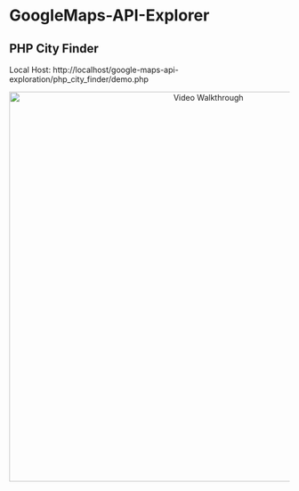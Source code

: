 # GoogleMaps-API-Explorer

## PHP City Finder
Local Host: http://localhost/google-maps-api-exploration/php_city_finder/demo.php

<p align="center">
  <img src='https://github.com/Antonio-Villarreal/google-maps-api-exploration/blob/main/media/php_city_finder_v1.gif' title='Video Walkthrough' width='700' alt='Video Walkthrough' />
  </p>
